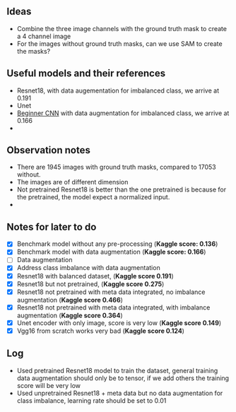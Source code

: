 ## Ideas

- Combine the three image channels with the ground truth mask to create a 4 channel image
- For the images without ground truth masks, can we use SAM to create the masks?

## Useful models and their references

- Resnet18, with data augementation for imbalanced class, we arrive at 0.191
- Unet
- [Beginner CNN](https://medium.com/@agarwal.bh/multi-class-image-classification-model-using-cnn-dcf7eaa3391b) with data augmentation for imbalanced class, we arrive at 0.166
- 

## Observation notes
- There are 1945 images with ground truth masks, compared to 17053 without.
- The images are of different dimension
- Not pretrained Resnet18 is better than the one pretrained is because for the pretrained,
the model expect a normalized input. 
- 
## Notes for later to do 
- [x] Benchmark model without any pre-processing (**Kaggle score: 0.136**)
- [x] Benchmark model with data augmentation (**Kaggle score: 0.166**)
- [ ] Data augmentation
- [x] Address class imbalance with data augmentation
- [x] Resnet18 with balanced dataset, (**Kaggle score 0.191**)
- [x] Resnet18 but not pretrained, (**Kaggle score 0.275**)
- [x] Resnet18 not pretrained with meta data integrated, no imbalance augmentation (**Kaggle score 0.466**)
- [x] Resnet18 not pretrained with meta data integrated, with imbalance augmentation (**Kaggle score 0.364**)
- [x] Unet encoder with only image, score is very low (**Kaggle score 0.149**)
- [x] Vgg16 from scratch works very bad (**Kaggle score 0.124**)
## Log
- Used pretrained Resnet18 model to train the dataset, general training data augmentation should only 
be to tensor, if we add others the training score will be very low
- Used unpretrained Resnet18 + meta data but no data augmentation for class imbalance, learning rate should be set to 0.01
